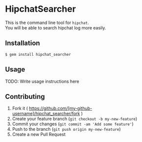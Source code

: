 # HipchatSearcher

This is the command line tool for `hipchat`.  
You will be able to search hipchat log more easily.  

## Installation

    $ gem install hipchat_searcher

## Usage

TODO: Write usage instructions here

## Contributing

1. Fork it ( https://github.com/[my-github-username]/hipchat_searcher/fork )
2. Create your feature branch (`git checkout -b my-new-feature`)
3. Commit your changes (`git commit -am 'Add some feature'`)
4. Push to the branch (`git push origin my-new-feature`)
5. Create a new Pull Request
